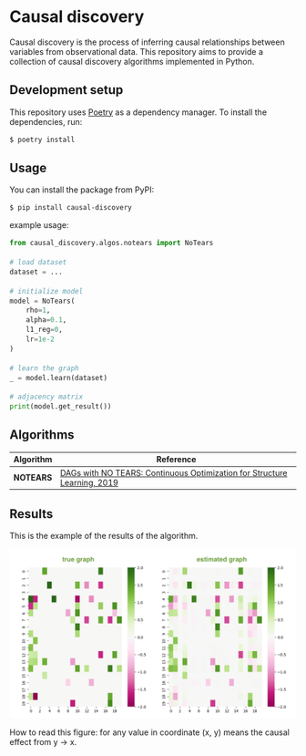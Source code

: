 # Causal discovery

Causal discovery is the process of inferring causal relationships between variables from observational data. This repository aims to provide a collection of causal discovery algorithms implemented in Python.

## Development setup

This repository uses [Poetry](https://python-poetry.org/) as a dependency manager. To install the dependencies, run:

```zsh
$ poetry install
```

## Usage

You can install the package from PyPI:

```zsh
$ pip install causal-discovery
```

example usage:

```python
from causal_discovery.algos.notears import NoTears

# load dataset
dataset = ...  

# initialize model
model = NoTears(
    rho=1, 
    alpha=0.1, 
    l1_reg=0, 
    lr=1e-2
)

# learn the graph
_ = model.learn(dataset)

# adjacency matrix
print(model.get_result())
```

## Algorithms

| Algorithm | Reference |
|-----------|-----------|
| **NOTEARS** | [DAGs with NO TEARS: Continuous Optimization for Structure Learning, 2019](https://arxiv.org/abs/1803.01422) |

## Results

This is the example of the results of the algorithm.

![Results](./images/notears_res.png)

How to read this figure: for any value in coordinate (x, y) means the causal effect from y -> x.
